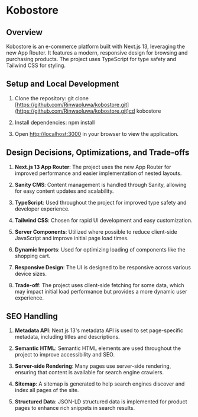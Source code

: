 # Kobostore

## Overview
Kobostore is an e-commerce platform built with Next.js 13, leveraging the new App Router. It features a modern, responsive design for browsing and purchasing products. The project uses TypeScript for type safety and Tailwind CSS for styling.

## Setup and Local Development

1. Clone the repository:
git clone [https://github.com/Rinwaoluwa/kobostore.git](https://github.com/Rinwaoluwa/kobostore.git)cd kobostore


2. Install dependencies:
npm install


4. Open [http://localhost:3000](http://localhost:3000) in your browser to view the application.

## Design Decisions, Optimizations, and Trade-offs

1. **Next.js 13 App Router**: The project uses the new App Router for improved performance and easier implementation of nested layouts.

2. **Sanity CMS**: Content management is handled through Sanity, allowing for easy content updates and scalability.

3. **TypeScript**: Used throughout the project for improved type safety and developer experience.

4. **Tailwind CSS**: Chosen for rapid UI development and easy customization.

5. **Server Components**: Utilized where possible to reduce client-side JavaScript and improve initial page load times.

6. **Dynamic Imports**: Used for optimizing loading of components like the shopping cart.

7. **Responsive Design**: The UI is designed to be responsive across various device sizes.

8. **Trade-off**: The project uses client-side fetching for some data, which may impact initial load performance but provides a more dynamic user experience.

## SEO Handling

1. **Metadata API**: Next.js 13's metadata API is used to set page-specific metadata, including titles and descriptions.

2. **Semantic HTML**: Semantic HTML elements are used throughout the project to improve accessibility and SEO.

3. **Server-side Rendering**: Many pages use server-side rendering, ensuring that content is available for search engine crawlers.

5. **Sitemap**: A sitemap is generated to help search engines discover and index all pages of the site.

6. **Structured Data**: JSON-LD structured data is implemented for product pages to enhance rich snippets in search results.